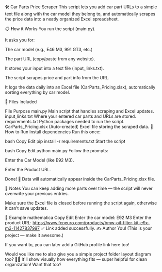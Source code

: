 🛠️ Car Parts Price Scraper
This script lets you add car part URLs to a simple text file along with the car model they belong to, and automatically scrapes the price data into a neatly organized Excel spreadsheet.

📋 How it Works
You run the script (main.py).

It asks you for:

The car model (e.g., E46 M3, 991 GT3, etc.)

The part URL (copy/paste from any website).

It stores your input into a text file (input_links.txt).

The script scrapes price and part info from the URL.

It logs the data daily into an Excel file (CarParts_Pricing.xlsx), automatically sorting everything by car model.

📂 Files Included

File	Purpose
main.py	Main script that handles scraping and Excel updates.
input_links.txt	Where your entered car parts and URLs are stored.
requirements.txt	Python packages needed to run the script.
CarParts_Pricing.xlsx	(Auto-created) Excel file storing the scraped data.
🚀 How to Run
Install dependencies
Run this once:

bash
Copy
Edit
pip install -r requirements.txt
Start the script

bash
Copy
Edit
python main.py
Follow the prompts:

Enter the Car Model (like E92 M3).

Enter the Product URL.

Done! 🎉 Data will automatically appear inside the CarParts_Pricing.xlsx file.

🧹 Notes
You can keep adding more parts over time — the script will never overwrite your previous entries.

Make sure the Excel file is closed before running the script again, otherwise it can't save updates.

💬 Example
mathematica
Copy
Edit
Enter the car model: E92 M3
Enter the product URL: https://www.fcpeuro.com/products/bmw-oil-filter-kit-e9x-m3-11427837997
✅ Link added successfully.
✍️ Author
You! (This is your project — make it awesome.)

If you want to, you can later add a GitHub profile link here too!

Would you like me to also give you a simple project folder layout diagram too? 📂✨ It'll show visually how everything fits — super helpful for clean organization!
Want that too?
